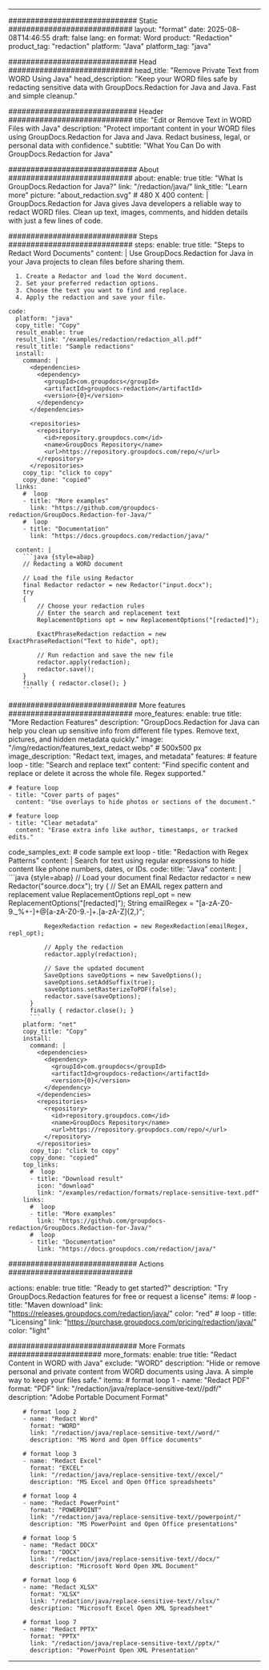 
---
############################# Static ############################
layout: "format"
date:  2025-08-08T14:46:55
draft: false
lang: en
format: Word
product: "Redaction"
product_tag: "redaction"
platform: "Java"
platform_tag: "java"

############################# Head ############################
head_title: "Remove Private Text from WORD Using Java"
head_description: "Keep your WORD files safe by redacting sensitive data with GroupDocs.Redaction for Java and Java. Fast and simple cleanup."

############################# Header ############################
title: "Edit or Remove Text in WORD Files with Java" 
description: "Protect important content in your WORD files using GroupDocs.Redaction for Java and Java. Redact business, legal, or personal data with confidence."
subtitle: "What You Can Do with GroupDocs.Redaction for Java" 

############################# About ############################
about:
    enable: true
    title: "What Is GroupDocs.Redaction for Java?"
    link: "/redaction/java/"
    link_title: "Learn more"
    picture: "about_redaction.svg" # 480 X 400
    content: |
       GroupDocs.Redaction for Java gives Java developers a reliable way to redact WORD files. Clean up text, images, comments, and hidden details with just a few lines of code.

############################# Steps ############################
steps:
    enable: true
    title: "Steps to Redact Word Documents"
    content: |
      Use GroupDocs.Redaction for Java in your Java projects to clean files before sharing them.
      
      1. Create a Redactor and load the Word document.
      2. Set your preferred redaction options.
      3. Choose the text you want to find and replace.
      4. Apply the redaction and save your file.
   
    code:
      platform: "java"
      copy_title: "Copy"
      result_enable: true
      result_link: "/examples/redaction/redaction_all.pdf"
      result_title: "Sample redactions"
      install:
        command: |
          <dependencies>
            <dependency>
              <groupId>com.groupdocs</groupId>
              <artifactId>groupdocs-redaction</artifactId>
              <version>{0}</version>
            </dependency>
          </dependencies>

          <repositories>
            <repository>
              <id>repository.groupdocs.com</id>
              <name>GroupDocs Repository</name>
              <url>https://repository.groupdocs.com/repo/</url>
            </repository>
          </repositories>
        copy_tip: "click to copy"
        copy_done: "copied"
      links:
        #  loop
        - title: "More examples"
          link: "https://github.com/groupdocs-redaction/GroupDocs.Redaction-for-Java/"
        #  loop
        - title: "Documentation"
          link: "https://docs.groupdocs.com/redaction/java/"
          
      content: |
        ```java {style=abap}
        // Redacting a WORD document

        // Load the file using Redactor
        final Redactor redactor = new Redactor("input.docx");
        try
        {
            // Choose your redaction rules
            // Enter the search and replacement text
            ReplacementOptions opt = new ReplacementOptions("[redacted]");
            
            ExactPhraseRedaction redaction = new ExactPhraseRedaction("Text to hide", opt);

            // Run redaction and save the new file
            redactor.apply(redaction);
            redactor.save();
        }
        finally { redactor.close(); }
        ```            


############################# More features ############################
more_features:
  enable: true
  title: "More Redaction Features"
  description: "GroupDocs.Redaction for Java can help you clean up sensitive info from different file types. Remove text, pictures, and hidden metadata quickly."
  image: "/img/redaction/features_text_redact.webp" # 500x500 px
  image_description: "Redact text, images, and metadata"
  features:
    # feature loop
    - title: "Search and replace text"
      content: "Find specific content and replace or delete it across the whole file. Regex supported."

    # feature loop
    - title: "Cover parts of pages"
      content: "Use overlays to hide photos or sections of the document."

    # feature loop
    - title: "Clear metadata"
      content: "Erase extra info like author, timestamps, or tracked edits."
      
  code_samples_ext:
    # code sample ext loop
    - title: "Redaction with Regex Patterns"
      content: |
        Search for text using regular expressions to hide content like phone numbers, dates, or IDs.
      code:
        title: "Java"
        content: |
          ```java {style=abap}
          //  Load your document
          final Redactor redactor = new Redactor("source.docx");
          try
          {
              // Set an EMAIL regex pattern and replacement value
              ReplacementOptions repl_opt = new ReplacementOptions("[redacted]");
              String emailRegex = "[a-zA-Z0-9._%+-]+@[a-zA-Z0-9.-]+\.[a-zA-Z]{2,}";

              RegexRedaction redaction = new RegexRedaction(emailRegex, repl_opt);
              
              // Apply the redaction
              redactor.apply(redaction);

              // Save the updated document
              SaveOptions saveOptions = new SaveOptions();
              saveOptions.setAddSuffix(true);
              saveOptions.setRasterizeToPDF(false);
              redactor.save(saveOptions);
          }
          finally { redactor.close(); }
          ```
        platform: "net"
        copy_title: "Copy"
        install:
          command: |
            <dependencies>
              <dependency>
                <groupId>com.groupdocs</groupId>
                <artifactId>groupdocs-redaction</artifactId>
                <version>{0}</version>
              </dependency>
            </dependencies>
            <repositories>
              <repository>
                <id>repository.groupdocs.com</id>
                <name>GroupDocs Repository</name>
                <url>https://repository.groupdocs.com/repo/</url>
              </repository>
            </repositories>
          copy_tip: "click to copy"
          copy_done: "copied"
        top_links:
          #  loop
          - title: "Download result"
            icon: "download"
            link: "/examples/redaction/formats/replace-sensitive-text.pdf"
        links:
          #  loop
          - title: "More examples"
            link: "https://github.com/groupdocs-redaction/GroupDocs.Redaction-for-Java/"
          #  loop
          - title: "Documentation"
            link: "https://docs.groupdocs.com/redaction/java/"


############################# Actions ############################

actions:
  enable: true
  title: "Ready to get started?"
  description: "Try GroupDocs.Redaction features for free or request a license"
  items:
    #  loop
    - title: "Maven download"
      link: "https://releases.groupdocs.com/redaction/java/"
      color: "red"
        #  loop
    - title: "Licensing"
      link: "https://purchase.groupdocs.com/pricing/redaction/java/"
      color: "light"


############################# More Formats #####################
more_formats:
    enable: true
    title: "Redact Content in WORD with Java"
    exclude: "WORD"
    description: "Hide or remove personal and private content from WORD documents using Java. A simple way to keep your files safe."
    items: 
        # format loop 1
        - name: "Redact PDF"
          format: "PDF"
          link: "/redaction/java/replace-sensitive-text//pdf/"
          description: "Adobe Portable Document Format"

        # format loop 2
        - name: "Redact Word"
          format: "WORD"
          link: "/redaction/java/replace-sensitive-text//word/"
          description: "MS Word and Open Office documents"
          
        # format loop 3
        - name: "Redact Excel"
          format: "EXCEL"
          link: "/redaction/java/replace-sensitive-text//excel/"
          description: "MS Excel and Open Office spreadsheets"

        # format loop 4
        - name: "Redact PowerPoint"
          format: "POWERPOINT"
          link: "/redaction/java/replace-sensitive-text//powerpoint/"
          description: "MS PowerPoint and Open Office presentations"

        # format loop 5
        - name: "Redact DOCX"
          format: "DOCX"
          link: "/redaction/java/replace-sensitive-text//docx/"
          description: "Microsoft Word Open XML Document"
          
        # format loop 6
        - name: "Redact XLSX"
          format: "XLSX"
          link: "/redaction/java/replace-sensitive-text//xlsx/"
          description: "Microsoft Excel Open XML Spreadsheet"
          
        # format loop 7
        - name: "Redact PPTX"
          format: "PPTX"
          link: "/redaction/java/replace-sensitive-text//pptx/"
          description: "PowerPoint Open XML Presentation"


---